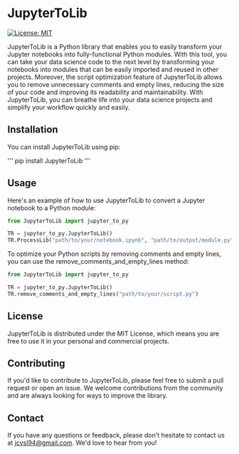 # JupyterToLib

[![License: MIT](https://img.shields.io/badge/License-MIT-yellow.svg)](https://opensource.org/licenses/MIT)

JupyterToLib is a Python library that enables you to easily transform your Jupyter notebooks into fully-functional Python modules. With this tool, you can take your data science code to the next level by transforming your notebooks into modules that can be easily imported and reused in other projects. Moreover, the script optimization feature of JupyterToLib allows you to remove unnecessary comments and empty lines, reducing the size of your code and improving its readability and maintainability. With JupyterToLib, you can breathe life into your data science projects and simplify your workflow quickly and easily.

## Installation

You can install JupyterToLib using pip:

''' pip install JupyterToLib '''


## Usage

Here's an example of how to use JupyterToLib to convert a Jupyter notebook to a Python module:

```python
from JupyterToLib import jupyter_to_py

TR = jupyter_to_py.JupyterToLib()
TR.ProcessLib("path/to/your/notebook.ipynb", "path/to/output/module.py")
```

To optimize your Python scripts by removing comments and empty lines, you can use the remove_comments_and_empty_lines method:

```python
from JupyterToLib import jupyter_to_py

TR = jupyter_to_py.JupyterToLib()
TR.remove_comments_and_empty_lines("path/to/your/script.py")
```

## License
JupyterToLib is distributed under the MIT License, which means you are free to use it in your personal and commercial projects.

## Contributing
If you'd like to contribute to JupyterToLib, please feel free to submit a pull request or open an issue. We welcome contributions from the community and are always looking for ways to improve the library.

## Contact
If you have any questions or feedback, please don't hesitate to contact us at jcvsl94@gmail.com. We'd love to hear from you!
